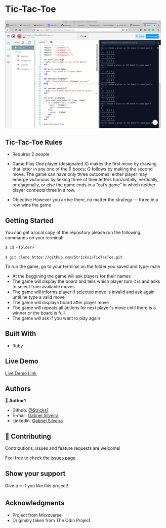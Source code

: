 # Tic-Tac-Toe

![screenshoot](./img/tictactoeSS.png)

## Tic-Tac-Toe Rules

- Requires
2 people

- Game Play
One player (designated X) makes the first move by drawing that letter in any one of the 9 boxes; O follows by making the second move. The game can have only three outcomes: either player may emerge victorious by linking three of their letters horizontally, vertically, or diagonally, or else the game ends in a “cat’s game” in which neither player connects three in a row.

- Objective
However you arrive there, no matter the strategy — three in a row wins the game

## Getting Started

You can get a local copy of the repository please run the following commands on your terminal:

```
$ cd <folder>

$ git clone https://github.com/Stricks1/TicTacToe.git
```

To run the game, go to your terminal on the folder you saved and type: main
- At the beggining the game will ask players for their names
- The game will display the board and tells which player turn it is and asks to select from available moves
- The game will informs player if selected move is invalid and ask again until he type a valid move
- The game will displays board after player move
- The game will repeats all actions for next player's move until there is a winner or the board is full
- The game will ask if you want to play again

## Built With

- Ruby

## Live Demo

[Live Demo Link](https://repl.it/@gmalheiross/AzureMushyCarriers)

## Authors

👤 **Author1**

- Github: [@Stricks1](https://github.com/Stricks1)
- E-mail: [Gabriel Silveira](mailto:gmalheiross@gmail.com)
- Linkedin: [Gabriel Silveira](https://linkedin.com/in/gabriel-malheiros-silveira-b6632061/)

## 🤝 Contributing

Contributions, issues and feature requests are welcome!

Feel free to check the [issues page](issues/).

## Show your support

Give a ⭐️ if you like this project!

## Acknowledgments

 - Project from Microverse
 - Originally taken from The Odin Project